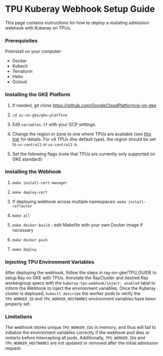 # TPU Kuberay Webhook Setup Guide

This page contains instructions for how to deploy a mutating admission webhook with Kuberay on TPUs.

### Prerequisites

Preinstall on your computer:
- Docker
- Kubectl
- Terraform
- Helm
- Gcloud

### Installing the GKE Platform

1. If needed, git clone https://github.com/GoogleCloudPlatform/ai-on-gke

2. `cd ai-on-gke/gke-platform`

3. Edit `variables.tf` with your GCP settings.

4. Change the region or zone to one where TPUs are available (see [this link](https://cloud.google.com/tpu/docs/regions-zones) for details. For v4 TPUs (the default type), the region should be set to `us-central2` or `us-central2-b`.

5. Set the following flags (note that TPUs are currently only supported on GKE standard):

### Installing the Webhook

1. `make install-cert-manager`

2. `make deploy-cert`

3. If deploying webhook across multiple namespaces: `make install-reflector`

4. `make all`

5. `make docker-build` - edit Makefile with your own Docker image if necessary

6. `make docker-push`

7. `make deploy`

### Injecting TPU Environment Variables

After deploying the webhook, follow the steps in ray-on-gke/TPU_GUIDE to setup Ray on GKE with TPUs. Annotate the RayCluster and desired Ray workergroup specs with the `kuberay-tpu-webhook/inject: enabled` label to inform the Webhook to inject the environment variables. Once the Kuberay cluster is deployed, `kubectl describe` the worker pods to verify the `TPU_WORKER_ID` and `TPU_WORKER_HOSTNAMES` environment variables have been properly set.

### Limitations

The webhook stores unique `TPU_WORKER_ID`s in memory, and thus will fail to initialize the environment variables correctly if the webhook pod dies or restarts before intercepting all pods. Additionally, `TPU_WORKER_ID`s and `TPU_WORKER_HOSTNAMES` are not updated or removed after the initial admission request.